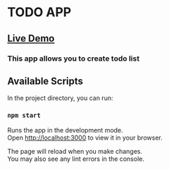 # TODO APP

## [<u>Live Demo</u>](https://eager-aryabhata-e582f8.netlify.app/)

### This app allows you to create todo list

## Available Scripts

In the project directory, you can run:

### `npm start`

Runs the app in the development mode.\
Open [http://localhost:3000](http://localhost:3000) to view it in your browser.

The page will reload when you make changes.\
You may also see any lint errors in the console.
